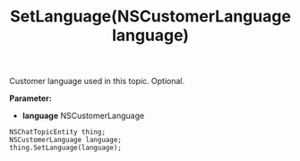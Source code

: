 ﻿---
uid: crmscript_ref_NSChatTopicEntity_SetLanguage
title: SetLanguage(NSCustomerLanguage language)
intellisense: NSChatTopicEntity.SetLanguage
keywords: NSChatTopicEntity, GetLanguage
so.topic: reference
---

Customer language used in this topic. Optional.

**Parameter:** 
 - **language** NSCustomerLanguage

```crmscript
NSChatTopicEntity thing;
NSCustomerLanguage language;
thing.SetLanguage(language);
```

